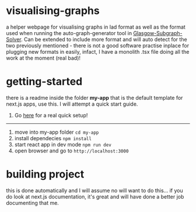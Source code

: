 # visualising-graphs
a helper webpage for visualising graphs in lad format as well as the format used when running the auto-graph-generator tool in [Glasgow-Subgraph-Solver](https://github.com/ciaranm/glasgow-subgraph-solver). Can be extended to include more format and will auto detect for the two previously mentioned - there is not a good software practise inplace for plugging new formats in easily, infact, I have a monolith .tsx file doing all the work at the moment (real bad)!

# getting-started
there is a readme inside the folder **my-app** that is the default template for next.js apps, use this. I will attempt a quick start guide.

  1. Go [here](https://visgraph.mrktrnbll.dev/) for a real quick setup!
---
  1. move into my-app folder ```cd my-app```
  2. install dependecies ```npm install```
  3. start react app in dev mode ```npm run dev```
  4. open browser and go to ```http://localhost:3000```

# building project
this is done automatically and I will assume no will want to do this... if you do look at next.js documentation, it's great and will have done a better job documenting that me.
